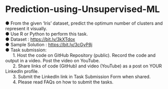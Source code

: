 # Prediction-using-Unsupervised-ML
● From the given ‘Iris’ dataset, predict the optimum number of clusters and represent it visually. <br>
● Use R or Python to perform this task. <br>
● Dataset : https://bit.ly/3kXTdox <br>
● Sample Solution : https://bit.ly/3cGyP8j <br>
● Task submission: <br>
&nbsp; &nbsp; &nbsp; 1. Host the code on GitHub Repository (public). Record the code and output in a video. Post the video on YouTube. <br>
&nbsp; &nbsp; &nbsp; 2. Share links of code (GitHub) and video (YouTube) as a post on YOUR LinkedIn profile. <br>
&nbsp; &nbsp; &nbsp; 3. Submit the LinkedIn link in Task Submission Form when shared. <br>
&nbsp; &nbsp; &nbsp; 4. Please read FAQs on how to submit the tasks.
